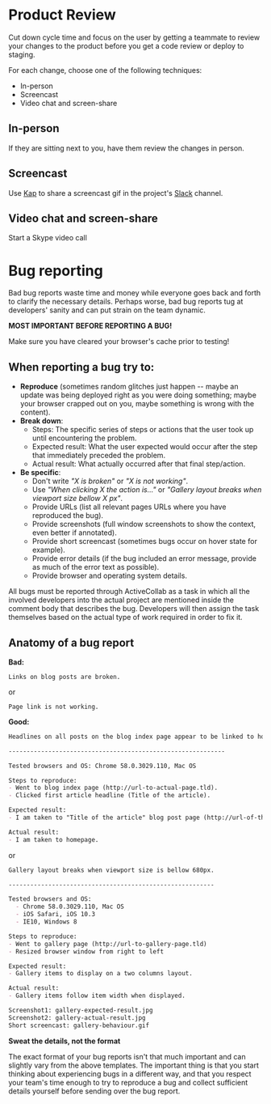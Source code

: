 Product Review
==============

Cut down cycle time and focus on the user
by getting a teammate to review your changes to the product
before you get a code review or deploy to staging.

For each change, choose one of the following techniques:

* In-person
* Screencast
* Video chat and screen-share

In-person
---------

If they are sitting next to you,
have them review the changes in person.

Screencast
----------

Use [Kap] to share a screencast gif in the project's [Slack] channel.

[Kap]: https://getkap.co/
[Slack]: https://slack.com/

Video chat and screen-share
--------------------------

Start a Skype video call

Bug reporting
=============

Bad bug reports waste time and money while everyone goes back and forth to clarify the necessary details.
Perhaps worse, bad bug reports tug at developers' sanity and can put strain on the team dynamic.

**MOST IMPORTANT BEFORE REPORTING A BUG!**

Make sure you have cleared your browser's cache prior to testing!

When reporting a bug try to:
---------------------------

* **Reproduce** (sometimes random glitches just happen -- maybe an update was being deployed right as you were doing something; maybe your browser crapped out on you, maybe something is wrong with the content).
* **Break down**:
  * Steps: The specific series of steps or actions that the user took up until encountering the problem.
  * Expected result: What the user expected would occur after the step that immediately preceded the problem.
  * Actual result: What actually occurred after that final step/action.
* **Be specific**:
  * Don't write _"X is broken"_ or _"X is not working"_.
  * Use _"When clicking X the action is..."_ or _"Gallery layout breaks when viewport size bellow X px"_.
  * Provide URLs (list all relevant pages URLs where you have reproduced the bug).
  * Provide screenshots (full window screenshots to show the context, even better if annotated).
  * Provide short screencast (sometimes bugs occur on hover state for example).
  * Provide error details (if the bug included an error message, provide as much of the error text as possible).
  * Provide browser and operating system details.

All bugs must be reported through ActiveCollab as a task in which all the involved developers into the actual project are mentioned inside the comment body that describes the bug. Developers will then assign the task themselves based on the actual type of work required in order to fix it.

Anatomy of a bug report
-----------------------

**Bad:**

```
Links on blog posts are broken.
```
or

```
Page link is not working.
```

**Good:**

```markdown
Headlines on all posts on the blog index page appear to be linked to homepage rather than actual article page.

------------------------------------------------------------

Tested browsers and OS: Chrome 58.0.3029.110, Mac OS

Steps to reproduce:
- Went to blog index page (http://url-to-actual-page.tld).
- Clicked first article headline (Title of the article).

Expected result:
- I am taken to "Title of the article" blog post page (http://url-of-the-referred-to-article-page.tld).

Actual result:
- I am taken to homepage.
```

or

```markdown
Gallery layout breaks when viewport size is bellow 680px.

---------------------------------------------------------

Tested browsers and OS:
  - Chrome 58.0.3029.110, Mac OS
  - iOS Safari, iOS 10.3
  - IE10, Windows 8

Steps to reproduce:
- Went to gallery page (http://url-to-gallery-page.tld)
- Resized browser window from right to left

Expected result:
- Gallery items to display on a two columns layout.

Actual result:
- Gallery items follow item width when displayed.

Screenshot1: gallery-expected-result.jpg
Screenshot2: gallery-actual-result.jpg
Short screencast: gallery-behaviour.gif
```

**Sweat the details, not the format**

The exact format of your bug reports isn't that much important and can slightly vary from the above templates.
The important thing is that you start thinking about experiencing bugs in a different way, and that you respect your team's time enough to try to reproduce a bug
and collect sufficient details yourself before sending over the bug report.
